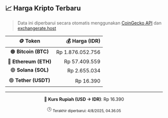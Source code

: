 

<!-- HARGA_KRIPTO -->
## 📈 Harga Kripto Terbaru

> Data ini diperbarui secara otomatis menggunakan [CoinGecko API](https://www.coingecko.com/) dan [exchangerate.host](https://exchangerate.host/)

<div align="center">

| 🪙 Token | 💰 Harga (IDR) |
|:------:|---------------:|
| 🟠 **Bitcoin (BTC)**   | Rp 1.876.052.756 |
| 🔵 **Ethereum (ETH)**  | Rp 57.409.559 |
| 🟣 **Solana (SOL)**    | Rp 2.655.034 |
| 🟢 **Tether (USDT)**   | Rp 16.390 |

---

💱 **Kurs Rupiah (USD → IDR)**: Rp 16.390

🕒 <sub>Terakhir diperbarui: 4/8/2025, 04.36.05</sub>

</div>
<!-- /HARGA_KRIPTO -->
